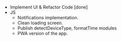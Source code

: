 - Implement UI & Refactor Code [done]
- JS
    - Notifications implementation.
    - Clean loading screen.
    - Publish detectDeviceType, formatTime modules
    - PWA version of the app.
